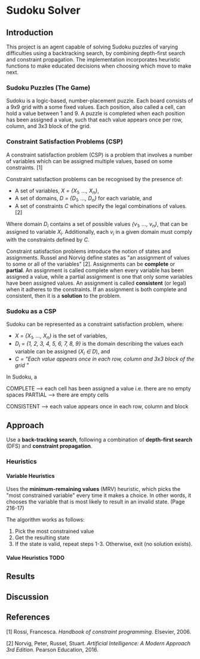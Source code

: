 # Sudoku Solver
## Introduction
This project is an agent capable of solving Sudoku puzzles of varying difficulties using a backtracking search, by combining depth-first search and constraint propagation. The implementation incorporates heuristic functions to make educated decisions when choosing which move to make next.

### Sudoku Puzzles (The Game)
Sudoku is a logic-based, number-placement puzzle. Each board consists of a 9x9 grid with a some fixed values. Each position, also called a cell, can hold a value between 1 and 9. A puzzle is completed when each position has been assigned a value, such that each value appears once per row, column, and 3x3 block of the grid.

### Constraint Satisfaction Problems (CSP)
A constraint satisfaction problem (CSP) is a problem that involves a number of variables which can be assigned multiple values, based on some constraints. [1] 

Constraint satisfaction problems can be recognised by the presence of:
- A set of variables, *X = {X<sub>1</sub>, ..., X<sub>n</sub>}*,
- A set of domains, *D = {D<sub>1</sub>, ..., D<sub>n</sub>}* for each variable, and
- A set of constraints *C* which specify the legal combinations of values. [2]

Where domain *D<sub>i</sub>* contains a set of possible values *{v<sub>1</sub>, ..., v<sub>n</sub>}*, that can be assigned to variable *X<sub>i</sub>*. Additionally, each *v<sub>i</sub>* in a given domain must comply with the constraints defined by *C*.

Constraint satisfaction problems introduce the notion of states and assignments. Russel and Norvig define states as "an assignment of values to some or all of the variables" [2]. Assignments can be **complete** or **partial**. An assignment is called complete when every variable has been assigned a value, while a partial assignment is one that only some variables have been assigned values. An assignment is called **consistent** (or legal) when it adheres to the constraints. If an assignment is both complete and consistent, then it is a **solution** to the problem.

### Sudoku as a CSP
Sudoku can be represented as a constraint satisfaction problem, where:
- *X = {X<sub>1</sub>, ..., X<sub>n</sub>}* is the set of variables,
- *D<sub>i</sub> = {1, 2, 3, 4, 5, 6, 7, 8, 9}* is the domain describing the values each variable can be assigned (*X<sub>i</sub> ∈ D*), and
- *C = "Each value appears once in each row, column and 3x3 block of the grid "*

In Sudoku, a 

COMPLETE --> each cell has been assigned a value i.e. there are no empty spaces
PARTIAL --> there are empty cells

CONSISTENT --> each value appears once in each row, column and block

## Approach
Use a **back-tracking search**, following a combination of **depth-first search** (DFS) and **constraint propagation**.
### Heuristics
#### Variable Heuristics
Uses the **minimum-remaining values** (MRV) heuristic, which picks the "most constrained variable" every time it makes a choice. In other words, it chooses the variable that is most likely to result in an invalid state. (Page 216-17)

The algorithm works as follows:
1. Pick the most constrained value
1. Get the resulting state
1. If the state is valid, repeat steps 1-3. Otherwise, exit (no solution exists).

#### Value Heuristics TODO

## Results

## Discussion

## References
[1] Rossi, Francesca. *Handbook of constraint programming*. Elsevier, 2006.

[2] Norvig, Peter, Russel, Stuart. *Artificial Intelligence: A Modern Approach 3rd Edition*. Pearson Education, 2016.